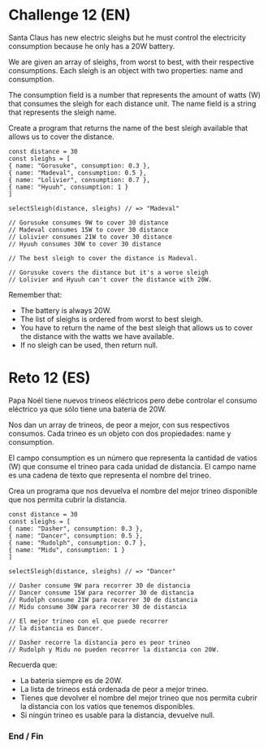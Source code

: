 # Challenge 12 (EN)
Santa Claus has new electric sleighs but he must control the electricity consumption because he only has a 20W battery.

We are given an array of sleighs, from worst to best, with their respective consumptions. Each sleigh is an object with two properties: name and consumption.

The consumption field is a number that represents the amount of watts (W) that consumes the sleigh for each distance unit. The name field is a string that represents the sleigh name.

Create a program that returns the name of the best sleigh available that allows us to cover the distance.

    const distance = 30
    const sleighs = [
    { name: "Gorusuke", consumption: 0.3 },
    { name: "Madeval", consumption: 0.5 },
    { name: "Lolivier", consumption: 0.7 },
    { name: "Hyuuh", consumption: 1 }
    ]

    selectSleigh(distance, sleighs) // => "Madeval"

    // Gorusuke consumes 9W to cover 30 distance
    // Madeval consumes 15W to cover 30 distance
    // Lolivier consumes 21W to cover 30 distance
    // Hyuuh consumes 30W to cover 30 distance

    // The best sleigh to cover the distance is Madeval.

    // Gorusuke covers the distance but it's a worse sleigh
    // Lolivier and Hyuuh can't cover the distance with 20W.

Remember that:
- The battery is always 20W.
- The list of sleighs is ordered from worst to best sleigh.
- You have to return the name of the best sleigh that allows us to cover the distance with the watts we have available.
- If no sleigh can be used, then return null.

# Reto 12 (ES)
Papa Noél tiene nuevos trineos eléctricos pero debe controlar el consumo eléctrico ya que sólo tiene una batería de 20W.

Nos dan un array de trineos, de peor a mejor, con sus respectivos consumos. Cada trineo es un objeto con dos propiedades: name y consumption.

El campo consumption es un número que representa la cantidad de vatios (W) que consume el trineo para cada unidad de distancia. El campo name es una cadena de texto que representa el nombre del trineo.

Crea un programa que nos devuelva el nombre del mejor trineo disponible que nos permita cubrir la distancia.

    const distance = 30
    const sleighs = [
    { name: "Dasher", consumption: 0.3 },
    { name: "Dancer", consumption: 0.5 },
    { name: "Rudolph", consumption: 0.7 },
    { name: "Midu", consumption: 1 }
    ]

    selectSleigh(distance, sleighs) // => "Dancer"

    // Dasher consume 9W para recorrer 30 de distancia
    // Dancer consume 15W para recorrer 30 de distancia
    // Rudolph consume 21W para recorrer 30 de distancia
    // Midu consume 30W para recorrer 30 de distancia

    // El mejor trineo con el que puede recorrer
    // la distancia es Dancer.

    // Dasher recorre la distancia pero es peor trineo
    // Rudolph y Midu no pueden recorrer la distancia con 20W.

Recuerda que:
- La batería siempre es de 20W.
- La lista de trineos está ordenada de peor a mejor trineo.
- Tienes que devolver el nombre del mejor trineo que nos permita cubrir la distancia con los vatios que tenemos disponibles.
- Si ningún trineo es usable para la distancia, devuelve null.

### End / Fin